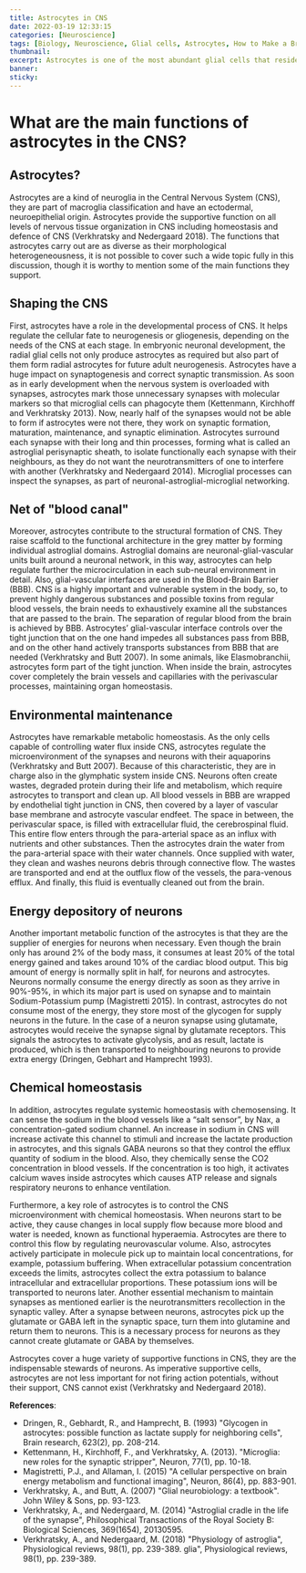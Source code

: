 ```yaml
---
title: Astrocytes in CNS
date: 2022-03-19 12:33:15
categories: [Neuroscience]
tags: [Biology, Neuroscience, Glial cells, Astrocytes, How to Make a Brain]
thumbnail: 
excerpt: Astrocytes is one of the most abundant glial cells that reside in the Central Nervous System (CNS). They carry indispensable supportive functions. What are their main functions? 
banner: 
sticky: 
---
```

# What are the main functions of astrocytes in the CNS?

## Astrocytes?
Astrocytes are a kind of neuroglia in the Central Nervous System (CNS), they are part of macroglia classification and have an ectodermal, neuroepithelial origin. Astrocytes provide the supportive function on all levels of nervous tissue organization in CNS including homeostasis and defence of CNS (Verkhratsky and Nedergaard 2018). The functions that astrocytes carry out are as diverse as their morphological heterogeneousness, it is not possible to cover such a wide topic fully in this discussion, though it is worthy to mention some of the main functions they support.

## Shaping the CNS
First, astrocytes have a role in the developmental process of CNS. It helps regulate the cellular fate to neurogenesis or gliogenesis, depending on the needs of the CNS at each stage. In embryonic neuronal development, the radial glial cells not only produce astrocytes as required but also part of them form radial astrocytes for future adult neurogenesis. Astrocytes have a huge impact on synaptogenesis and correct synaptic transmission. As soon as in early development when the nervous system is overloaded with synapses, astrocytes mark those unnecessary synapses with molecular markers so that microglial cells can phagocyte them (Kettenmann, Kirchhoff and Verkhratsky 2013). Now, nearly half of the synapses would not be able to form if astrocytes were not there, they work on synaptic formation, maturation, maintenance, and synaptic elimination. Astrocytes surround each synapse with their long and thin processes, forming what is called an astroglial perisynaptic sheath, to isolate functionally each synapse with their neighbours, as they do not want the neurotransmitters of one to interfere with another (Verkhratsky and Nedergaard 2014). Microglial processes can inspect the synapses, as part of neuronal-astroglial-microglial networking.

## Net of "blood canal"
Moreover, astrocytes contribute to the structural formation of CNS. They raise scaffold to the functional architecture in the grey matter by forming individual astroglial domains. Astroglial domains are neuronal-glial-vascular units built around a neuronal network, in this way, astrocytes can help regulate further the microcirculation in each sub-neural environment in detail. Also, glial-vascular interfaces are used in the Blood-Brain Barrier (BBB). CNS is a highly important and vulnerable system in the body, so, to prevent highly dangerous substances and possible toxins from regular blood vessels, the brain needs to exhaustively examine all the substances that are passed to the brain. The separation of regular blood from the brain is achieved by BBB. Astrocytes’ glial-vascular interface controls over the tight junction that on the one hand impedes all substances pass from BBB, and on the other hand actively transports substances from BBB that are needed (Verkhratsky and Butt 2007). In some animals, like Elasmobranchii, astrocytes form part of the tight junction. When inside the brain, astrocytes cover completely the brain vessels and capillaries with the perivascular processes, maintaining organ homeostasis.

## Environmental maintenance
Astrocytes have remarkable metabolic homeostasis. As the only cells capable of controlling water flux inside CNS, astrocytes regulate the microenvironment of the synapses and neurons with their aquaporins (Verkhratsky and Butt 2007). Because of this characteristic, they are in charge also in the glymphatic system inside CNS. Neurons often create wastes, degraded protein during their life and metabolism, which require astrocytes to transport and clean up. All blood vessels in BBB are wrapped by endothelial tight junction in CNS, then covered by a layer of vascular base membrane and astrocyte vascular endfeet. The space in between, the perivascular space, is filled with extracellular fluid, the cerebrospinal fluid. This entire flow enters through the para-arterial space as an influx with nutrients and other substances. Then the astrocytes drain the water from the para-arterial space with their water channels. Once supplied with water, they clean and washes neurons debris through connective flow. The wastes are transported and end at the outflux flow of the vessels, the para-venous efflux. And finally, this fluid is eventually cleaned out from the brain. 

## Energy depository of neurons
Another important metabolic function of the astrocytes is that they are the supplier of energies for neurons when necessary. Even though the brain only has around 2% of the body mass, it consumes at least 20% of the total energy gained and takes around 10% of the cardiac blood output. This big amount of energy is normally split in half, for neurons and astrocytes. Neurons normally consume the energy directly as soon as they arrive in 90%-95%, in which its major part is used on synapse and to maintain Sodium-Potassium pump (Magistretti 2015). In contrast, astrocytes do not consume most of the energy, they store most of the glycogen for supply neurons in the future. In the case of a neuron synapse using glutamate, astrocytes would receive the synapse signal by glutamate receptors. This signals the astrocytes to activate glycolysis, and as result, lactate is produced, which is then transported to neighbouring neurons to provide extra energy (Dringen, Gebhart and Hamprecht 1993).

## Chemical homeostasis
In addition, astrocytes regulate systemic homeostasis with chemosensing. It can sense the sodium in the blood vessels like a “salt sensor”, by Nax, a concentration-gated sodium channel. An increase in sodium in CNS will increase activate this channel to stimuli and increase the lactate production in astrocytes, and this signals GABA neurons so that they control the efflux quantity of sodium in the blood. Also, they chemically sense the CO2 concentration in blood vessels. If the concentration is too high, it activates calcium waves inside astrocytes which causes ATP release and signals respiratory neurons to enhance ventilation.

Furthermore, a key role of astrocytes is to control the CNS microenvironment with chemical homeostasis. When neurons start to be active, they cause changes in local supply flow because more blood and water is needed, known as functional hyperaemia. Astrocytes are there to control this flow by regulating neurovascular volume. Also, astrocytes actively participate in molecule pick up to maintain local concentrations, for example, potassium buffering. When extracellular potassium concentration exceeds the limits, astrocytes collect the extra potassium to balance intracellular and extracellular proportions. These potassium ions will be transported to neurons later. Another essential mechanism to maintain synapses as mentioned earlier is the neurotransmitters recollection in the synaptic valley. After a synapse between neurons, astrocytes pick up the glutamate or GABA left in the synaptic space, turn them into glutamine and return them to neurons. This is a necessary process for neurons as they cannot create glutamate or GABA by themselves.

Astrocytes cover a huge variety of supportive functions in CNS, they are the indispensable stewards of neurons. As imperative supportive cells, astrocytes are not less important for not firing action potentials, without their support, CNS cannot exist (Verkhratsky and Nedergaard 2018).	

**References**:
- Dringen, R., Gebhardt, R., and Hamprecht, B. (1993) "Glycogen in astrocytes: possible function as lactate supply for neighboring cells", Brain research, 623(2), pp. 208-214.
- Kettenmann, H., Kirchhoff, F., and Verkhratsky, A. (2013). "Microglia: new roles for the synaptic stripper", Neuron, 77(1), pp. 10-18.
- Magistretti, P.J., and Allaman, I. (2015) "A cellular perspective on brain energy metabolism and functional imaging", Neuron, 86(4), pp. 883-901.
- Verkhratsky, A., and Butt, A. (2007) "Glial neurobiology: a textbook". John Wiley & Sons, pp. 93-123.
- Verkhratsky, A., and Nedergaard, M. (2014) "Astroglial cradle in the life of the synapse", Philosophical Transactions of the Royal Society B: Biological Sciences, 369(1654), 20130595.
- Verkhratsky, A., and Nedergaard, M. (2018) "Physiology of astroglia", Physiological reviews, 98(1), pp. 239-389.
glia", Physiological reviews, 98(1), pp. 239-389.
